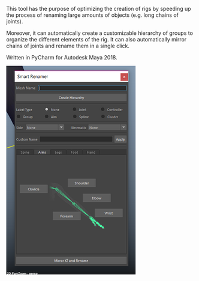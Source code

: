 This tool has the purpose of optimizing the creation of rigs by speeding up the process of renaming large amounts of objects (e.g. long chains of joints).

Moreover, it can automatically create a customizable hierarchy of groups to organize the different elements of the rig. It can also automatically mirror chains of joints and rename them in a single click.

Written in PyCharm for Autodesk Maya 2018.

![Alt text](namesmanager_screen.png?raw=true "Title")
